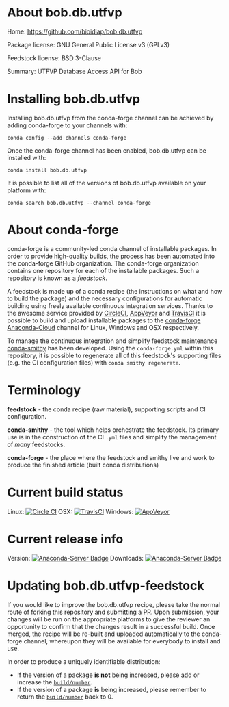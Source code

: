 About bob.db.utfvp
==================

Home: https://github.com/bioidiap/bob.db.utfvp

Package license: GNU General Public License v3 (GPLv3)

Feedstock license: BSD 3-Clause

Summary: UTFVP Database Access API for Bob



Installing bob.db.utfvp
=======================

Installing bob.db.utfvp from the conda-forge channel can be achieved by adding conda-forge to your channels with:

```
conda config --add channels conda-forge
```

Once the conda-forge channel has been enabled, bob.db.utfvp can be installed with:

```
conda install bob.db.utfvp
```

It is possible to list all of the versions of bob.db.utfvp available on your platform with:

```
conda search bob.db.utfvp --channel conda-forge
```


About conda-forge
=================

conda-forge is a community-led conda channel of installable packages.
In order to provide high-quality builds, the process has been automated into the
conda-forge GitHub organization. The conda-forge organization contains one repository 
for each of the installable packages. Such a repository is known as a *feedstock*.

A feedstock is made up of a conda recipe (the instructions on what and how to build
the package) and the necessary configurations for automatic building using freely
available continuous integration services. Thanks to the awesome service provided by
[CircleCI](https://circleci.com/), [AppVeyor](http://www.appveyor.com/)
and [TravisCI](https://travis-ci.org/) it is possible to build and upload installable
packages to the [conda-forge](https://anaconda.org/conda-forge)
[Anaconda-Cloud](http://docs.anaconda.org/) channel for Linux, Windows and OSX respectively.

To manage the continuous integration and simplify feedstock maintenance
[conda-smithy](http://github.com/conda-forge/conda-smithy) has been developed.
Using the ``conda-forge.yml`` within this repository, it is possible to regenerate all of
this feedstock's supporting files (e.g. the CI configuration files) with ``conda smithy regenerate``.


Terminology
===========

**feedstock** - the conda recipe (raw material), supporting scripts and CI configuration.

**conda-smithy** - the tool which helps orchestrate the feedstock.
                   Its primary use is in the construction of the CI ``.yml`` files
                   and simplify the management of *many* feedstocks.

**conda-forge** - the place where the feedstock and smithy live and work to
                  produce the finished article (built conda distributions)

Current build status
====================

Linux: [![Circle CI](https://circleci.com/gh/conda-forge/bob.db.utfvp-feedstock.svg?style=svg)](https://circleci.com/gh/conda-forge/bob.db.utfvp-feedstock)
OSX: [![TravisCI](https://travis-ci.org/conda-forge/bob.db.utfvp-feedstock.svg?branch=master)](https://travis-ci.org/conda-forge/bob.db.utfvp-feedstock) 
Windows: [![AppVeyor](https://ci.appveyor.com/api/projects/status/github/conda-forge/bob-db-utfvp-feedstock?svg=True)](https://ci.appveyor.com/project/conda-forge/bob-db-utfvp-feedstock/branch/master)

Current release info
====================
Version: [![Anaconda-Server Badge](https://anaconda.org/conda-forge/bob.db.utfvp/badges/version.svg)](https://anaconda.org/conda-forge/bob.db.utfvp)
Downloads: [![Anaconda-Server Badge](https://anaconda.org/conda-forge/bob.db.utfvp/badges/downloads.svg)](https://anaconda.org/conda-forge/bob.db.utfvp)


Updating bob.db.utfvp-feedstock
===============================

If you would like to improve the bob.db.utfvp recipe, please take the normal
route of forking this repository and submitting a PR. Upon submission, your changes will
be run on the appropriate platforms to give the reviewer an opportunity to confirm that the
changes result in a successful build. Once merged, the recipe will be re-built and uploaded
automatically to the conda-forge channel, whereupon they will be available for everybody to
install and use.

In order to produce a uniquely identifiable distribution:
 * If the version of a package **is not** being increased, please add or increase
   the [``build/number``](http://conda.pydata.org/docs/building/meta-yaml.html#build-number-and-string). 
 * If the version of a package **is** being increased, please remember to return
   the [``build/number``](http://conda.pydata.org/docs/building/meta-yaml.html#build-number-and-string)
   back to 0.
